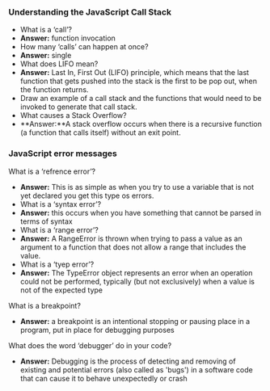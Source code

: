 ### Understanding the JavaScript Call Stack
- What is a ‘call’?
- **Answer:**  function invocation
- How many ‘calls’ can happen at once?
- **Answer:** single
- What does LIFO mean?
- **Answer:**  Last In, First Out (LIFO) principle, which means that the last function that gets pushed into the stack is the first to be pop out, when the function returns.
- Draw an example of a call stack and the functions that would need to be invoked to generate that call stack.
- What causes a Stack Overflow?
- **Answer:**A stack overflow occurs when there is a recursive function (a function that calls itself) without an exit point. 

### JavaScript error messages
What is a ‘refrence error’?
- **Answer:** This is as simple as when you try to use a variable that is not yet declared you get this type os errors.
- What is a ‘syntax error’?
- **Answer:**  this occurs when you have something that cannot be parsed in terms of syntax
- What is a ‘range error’?
- **Answer:** A RangeError is thrown when trying to pass a value as an argument to a function that does not allow a range that includes the value.
- What is a ‘tyep error’?
- **Answer:** The TypeError object represents an error when an operation could not be performed, typically (but not exclusively) when a value is not of the expected type

What is a breakpoint?
- **Answer:**  a breakpoint is an intentional stopping or pausing place in a program, put in place for debugging purposes

What does the word ‘debugger’ do in your code?
- **Answer:**  Debugging is the process of detecting and removing of existing and potential errors (also called as 'bugs') in a software code that can cause it to behave unexpectedly or crash
